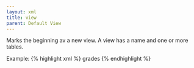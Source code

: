 ```yaml
---
layout: xml
title: view
parent: Default View
---
```

Marks the beginning av a new view. A view has a name and one or more tables.

Example:
{% highlight xml %}
    <views>
        <view>
            <name>grades</name>
            <tables>
                <table>
{% endhighlight %}

